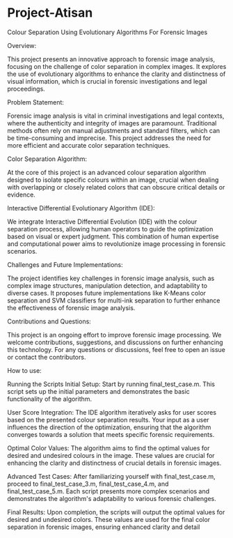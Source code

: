 # Project-Atisan
Colour Separation Using Evolutionary Algorithms For Forensic Images

Overview:

This project presents an innovative approach to forensic image analysis, focusing on the challenge of color separation in complex images. It explores the use of evolutionary algorithms to enhance the clarity and distinctness of visual information, which is crucial in forensic investigations and legal proceedings.


Problem Statement:

Forensic image analysis is vital in criminal investigations and legal contexts, where the authenticity and integrity of images are paramount. Traditional methods often rely on manual adjustments and standard filters, which can be time-consuming and imprecise. This project addresses the need for more efficient and accurate color separation techniques.


Color Separation Algorithm:

At the core of this project is an advanced colour separation algorithm designed to isolate specific colours within an image, crucial when dealing with overlapping or closely related colors that can obscure critical details or evidence.

Interactive Differential Evolutionary Algorithm (IDE):

We integrate Interactive Differential Evolution (IDE) with the colour separation process, allowing human operators to guide the optimization based on visual or expert judgment. This combination of human expertise and computational power aims to revolutionize image processing in forensic scenarios.

Challenges and Future Implementations:

The project identifies key challenges in forensic image analysis, such as complex image structures, manipulation detection, and adaptability to diverse cases. It proposes future implementations like K-Means color separation and SVM classifiers for multi-ink separation to further enhance the effectiveness of forensic image analysis.

Contributions and Questions:

This project is an ongoing effort to improve forensic image processing. We welcome contributions, suggestions, and discussions on further enhancing this technology.
For any questions or discussions, feel free to open an issue or contact the contributors.

How to use:

Running the Scripts
Initial Setup: Start by running final_test_case.m. This script sets up the initial parameters and demonstrates the basic functionality of the algorithm.

User Score Integration: The IDE algorithm iteratively asks for user scores based on the presented colour separation results. Your input as a user influences the direction of the optimization, ensuring that the algorithm converges towards a solution that meets specific forensic requirements.

Optimal Color Values: The algorithm aims to find the optimal values for desired and undesired colours in the image. These values are crucial for enhancing the clarity and distinctness of crucial details in forensic images.

Advanced Test Cases: After familiarizing yourself with final_test_case.m, proceed to final_test_case_3.m, final_test_case_4.m, and final_test_case_5.m. Each script presents more complex scenarios and demonstrates the algorithm's adaptability to various forensic challenges.

Final Results: Upon completion, the scripts will output the optimal values for desired and undesired colors. These values are used for the final color separation in forensic images, ensuring enhanced clarity and detail
